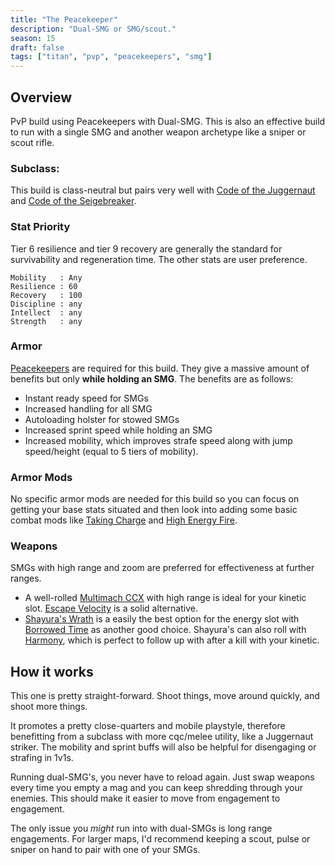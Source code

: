 ```yaml
---
title: "The Peacekeeper"
description: "Dual-SMG or SMG/scout."
season: 15
draft: false
tags: ["titan", "pvp", "peacekeepers", "smg"]
---
```


## Overview
PvP build using Peacekeepers with Dual-SMG. This is also an effective build to run with a single SMG and another weapon archetype like a sniper or scout rifle.  

### Subclass:
This build is class-neutral but pairs very well with [Code of the Juggernaut](https://d2.destinygamewiki.com/wiki/Code_of_the_Juggernaut) and [Code of the Seigebreaker](https://d2.destinygamewiki.com/wiki/Code_of_the_Siegebreaker).

### Stat Priority
Tier 6 resilience and tier 9 recovery are generally the standard for survivability and regeneration time. The other stats are user preference.
``` 
Mobility   : Any
Resilience : 60
Recovery   : 100
Discipline : any
Intellect  : any
Strength   : any
```

### Armor
[Peacekeepers](https://www.light.gg/db/items/3539357319/peacekeepers/) are required for this build. They give a massive amount of benefits but only **while holding an SMG**. The benefits are as follows:
  * Instant ready speed for SMGs
  * Increased handling for all SMG
  * Autoloading holster for stowed SMGs
  * Increased sprint speed while holding an SMG
  * Increased mobility, which improves strafe speed along with jump speed/height (equal to 5 tiers of mobility).

### Armor Mods
No specific armor mods are needed for this build so you can focus on getting your base stats situated and then look into adding some basic combat mods like [Taking Charge](https://www.light.gg/db/items/3632726238/taking-charge/) and [High Energy Fire](https://www.light.gg/db/items/3632726237/high-energy-fire/).

### Weapons
SMGs with high range and zoom are preferred for effectiveness at further ranges. 
* A well-rolled [Multimach CCX](https://d2gunsmith.com/w/3717177717?s=663495154,3142289711,2450788523,591790007,2697220197,0) with high range is ideal for your kinetic slot. [Escape Velocity](https://d2gunsmith.com/w/1786797708?s=663495154,3142289711,1866048759,706527188,2697220197,0) is a solid alternative.
* [Shayura's Wrath](https://d2gunsmith.com/w/4023807721?s=3250034553,3142289711,588594999,438098033,2697220197,3789184904) is a easily the best option for the energy slot with [Borrowed Time](https://d2gunsmith.com/w/875848769?s=3250034553,1885400500,2846385770,1890422124,2697220197,0) as another good choice. Shayura's can also roll with [Harmony](https://www.light.gg/db/items/438098033/harmony/), which is perfect to follow up with after a kill with your kinetic.

## How it works
This one is pretty straight-forward. Shoot things, move around quickly, and shoot more things. 

It promotes a pretty close-quarters and mobile playstyle, therefore benefitting from a subclass with more cqc/melee utility, like a Juggernaut striker. The mobility and sprint buffs will also be helpful for disengaging or strafing in 1v1s.

Running dual-SMG's, you never have to reload again. Just swap weapons every time you empty a mag and you can keep shredding through your enemies. This should make it easier to move from engagement to engagement.

The only issue you *might* run into with dual-SMGs is long range engagements. For larger maps, I'd recommend keeping a scout, pulse or sniper on hand to pair with one of your SMGs.
